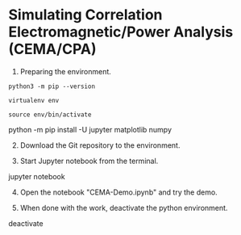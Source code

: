# Simulating Correlation Electromagnetic/Power Analysis (CEMA/CPA)

1. Preparing the environment.

```
python3 -m pip --version

virtualenv env

source env/bin/activate

```


python -m pip install -U jupyter matplotlib numpy 

2. Download the Git repository to the environment.

3. Start Jupyter notebook from the terminal.

jupyter notebook

4. Open the notebook "CEMA-Demo.ipynb" and try the demo.

5. When done with the work, deactivate the python environment.

deactivate



